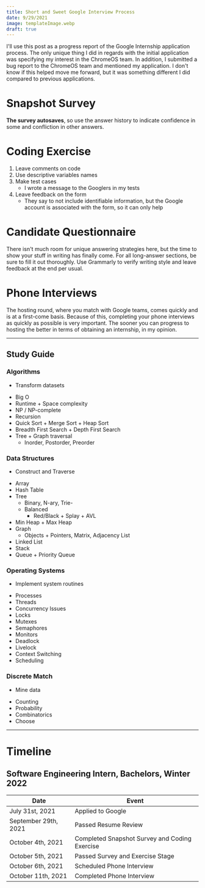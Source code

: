 ```yaml
---
title: Short and Sweet Google Interview Process
date: 9/29/2021
image: templateImage.webp
draft: true
---
```


I'll use this post as a progress report of the Google Internship application process. The only unique thing I did in regards with the initial application was specifying my interest in the ChromeOS team. In addition, I submitted a bug report to the ChromeOS team and mentioned my application. I don't know if this helped move me forward, but it was something different I did compared to previous applications. 

# Snapshot Survey

**The survey autosaves**, so use the answer history to indicate confidence in some and confliction in other answers.

# Coding Exercise

1. Leave comments on code
2. Use descriptive variables names
3. Make test cases
    - I wrote a message to the Googlers in my tests
4. Leave feedback on the form
    - They say to not include identifiable information, but the Google account is associated with the form, so it can only help

# Candidate Questionnaire

There isn't much room for unique answering strategies here, but the time to show your stuff in writing has finally come. For all long-answer sections, be sure to fill it out thoroughly. Use Grammarly to verify writing style and leave feedback at the end per usual.

# Phone Interviews

The hosting round, where you match with Google teams, comes quickly and is at a first-come basis. Because of this, completing your phone interviews as quickly as possible is very important. The sooner you can progress to hosting the better in terms of obtaining an internship, in my opinion.

---

## Study Guide

### Algorithms
* Transform datasets
- Big O
- Runtime + Space complexity
- NP / NP-complete
- Recursion
- Quick Sort + Merge Sort + Heap Sort
- Breadth First Search + Depth First Search
- Tree + Graph traversal
    - Inorder, Postorder, Preorder

### Data Structures
* Construct and Traverse
- Array
- Hash Table
- Tree
    - Binary, N-ary, Trie-
    - Balanced
        - Red/Black + Splay + AVL
- Min Heap + Max Heap
- Graph
    - Objects + Pointers, Matrix, Adjacency List
- Linked List
- Stack
- Queue + Priority Queue

### Operating Systems
* Implement system routines
- Processes
- Threads
- Concurrency Issues
- Locks
- Mutexes
- Semaphores
- Monitors
- Deadlock
- Livelock
- Context Switching
- Scheduling

### Discrete Match
* Mine data
- Counting
- Probability
- Combinatorics
- Choose

---

# Timeline

## Software Engineering Intern, Bachelors, Winter 2022

| Date                                | Event                                         |
|-------------------------------------|-----------------------------------------------|
| July 31<super>st</super>, 2021      | Applied to Google                             |
| September 29<super>th</super>, 2021 | Passed Resume Review                          |
| October 4<super>th</super>, 2021    | Completed Snapshot Survey and Coding Exercise |
| October 5<super>th</super>, 2021    | Passed Survey and Exercise Stage              |
| October 6<super>th</super>, 2021    | Scheduled Phone Interview                     |
| October 11<super>th</super>, 2021   | Completed Phone Interview                     |
